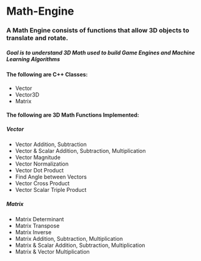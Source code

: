 # Math-Engine
### A Math Engine consists of functions that allow 3D objects to translate and rotate.
##### Goal is to understand 3D Math used to build Game Engines and Machine Learning Algorithms
#### The following are C++ Classes:
- Vector
- Vector3D
- Matrix

#### The following are 3D Math Functions Implemented:
##### Vector
- Vector Addition, Subtraction
- Vector & Scalar Addition, Subtraction, Multiplication 
- Vector Magnitude
- Vector Normalization
- Vector Dot Product
- Find Angle between Vectors
- Vector Cross Product
- Vector Scalar Triple Product

##### Matrix
- Matrix Determinant
- Matrix Transpose
- Matrix Inverse
- Matrix Addition, Subtraction, Multiplication
- Matrix & Scalar Addition, Subtraction, Multiplication
- Matrix & Vector Multiplication
